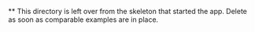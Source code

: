 ** This directory is left over from the skeleton that started the app.  Delete as soon as comparable examples are in place.